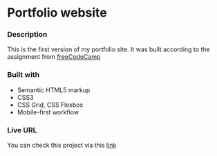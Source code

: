 # Portfolio website

### Description

This is the first version of my portfolio site. It was built according to the assignment from [freeCodeCamp](https://www.freecodecamp.org/learn/responsive-web-design/responsive-web-design-projects/build-a-personal-portfolio-webpage/)

### Built with

- Semantic HTML5 markup
- CSS3
- CSS Grid, CSS Flexbox
- Mobile-first workflow

### Live URL

You can check this project via this [link](https://ullavs.nl/portfolio/v1)
